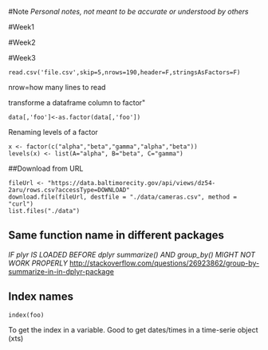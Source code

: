 #Note
*Personal notes, not meant to be accurate or understood by others*

#Week1

#Week2

#Week3
```
read.csv('file.csv',skip=5,nrows=190,header=F,stringsAsFactors=F)
```
nrow=how many lines to read

transforme a dataframe column to factor"
```
data[,'foo']<-as.factor(data[,'foo'])
```

Renaming levels of a factor
```
x <- factor(c("alpha","beta","gamma","alpha","beta"))
levels(x) <- list(A="alpha", B="beta", C="gamma")
```

##Download from URL
```
fileUrl <- "https://data.baltimorecity.gov/api/views/dz54-2aru/rows.csv?accessType=DOWNLOAD"
download.file(fileUrl, destfile = "./data/cameras.csv", method = "curl")
list.files("./data")
```
## Same function name in different packages
*IF plyr IS LOADED BEFORE dplyr summarize() AND group_by() MIGHT NOT WORK PROPERLY*
http://stackoverflow.com/questions/26923862/group-by-summarize-in-in-dplyr-package

## Index names
```
index(foo)
```
To get the index in a variable. Good to get dates/times in a time-serie object (xts)
